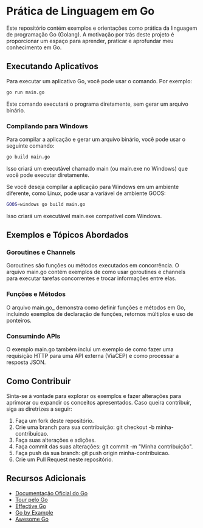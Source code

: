 # Prática de Linguagem em Go

Este repositório contém exemplos e orientações como prática da linguagem de programação Go (Golang). A motivação por trás deste projeto é proporcionar um espaço para aprender, praticar e aprofundar meu conhecimento em Go.

## Executando Aplicativos

Para executar um aplicativo Go, você pode usar o comando. Por exemplo:

```sh
go run main.go
```

Este comando executará o programa diretamente, sem gerar um arquivo binário.

### Compilando para Windows

Para compilar a aplicação e gerar um arquivo binário, você pode usar o seguinte comando:

```sh
go build main.go
```

Isso criará um executável chamado main (ou main.exe no Windows) que você pode executar diretamente.

Se você deseja compilar a aplicação para Windows em um ambiente diferente, como Linux, pode usar a variável de ambiente GOOS:

```sh
GOOS=windows go build main.go
```

Isso criará um executável main.exe compatível com Windows.

## Exemplos e Tópicos Abordados

### Goroutines e Channels

Goroutines são funções ou métodos executados em concorrência.
O arquivo main.go contém exemplos de como usar goroutines e channels para executar tarefas concorrentes e trocar informações entre elas.

### Funções e Métodos

O arquivo main.go\_ demonstra como definir funções e métodos em Go, incluindo exemplos de declaração de funções, retornos múltiplos e uso de ponteiros.

### Consumindo APIs

O exemplo main.go também inclui um exemplo de como fazer uma requisição HTTP para uma API externa (ViaCEP) e como processar a resposta JSON.

## Como Contribuir

Sinta-se à vontade para explorar os exemplos e fazer alterações para aprimorar ou expandir os conceitos apresentados. Caso queira contribuir, siga as diretrizes a seguir:

1. Faça um fork deste repositório.
2. Crie uma branch para sua contribuição: git checkout -b minha-contribuicao.
3. Faça suas alterações e adições.
4. Faça commit das suas alterações: git commit -m "Minha contribuição".
5. Faça push da sua branch: git push origin minha-contribuicao.
6. Crie um Pull Request neste repositório.

## Recursos Adicionais

- [Documentação Oficial do Go](https://golang.org/doc/)
- [Tour pelo Go](https://tour.golang.org/)
- [Effective Go](https://golang.org/doc/effective_go.html)
- [Go by Example](https://gobyexample.com/)
- [Awesome Go](https://github.com/avelino/awesome-go)
